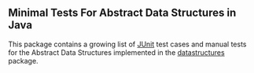 ## Minimal Tests For Abstract Data Structures in Java
This package contains a growing list of [JUnit](https://junit.org) test cases and manual tests for the Abstract Data Structures implemented in the [datastructures](../) package.
